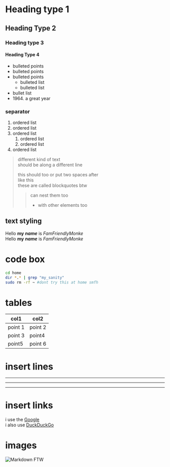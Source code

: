 [//]: # (these are comments)

[//]: # (how to make headings)

# Heading type 1
## Heading Type 2
### Heading type 3
#### Heading Type 4

[//]: # (You probably dont need more than this)

- bulleted points
- bulleted points
- bulleted points
	- bulleted list
	- bulleted list
- bullet  list
- 1964\. a great year <br>   

[//]: # (how to write numbers in lists)
### separator
1. ordered list
2. ordered list
3. ordered list
	1. ordered list	
	2. ordered list
4. ordered list



> different kind of text<br>
> should be along a different line
>
> this should too
> or put two spaces after  
> like this  
> these are called blockquotes btw
> > can nest them too
> > - with other elements too

[//]: # (ic there might be a workaround)

## text styling
Hello **my** ***name*** is *FamFriendlyMonke* <br>
Hello __my__ ___name___ is _FamFriendlyMonke_ <br>


# code box
```sh
cd home
dir *.* | grep "my_sanity"
sudo rm -rf ~ #dont try this at home smfh
```

# tables

| col1 | col2 |
| -----|------|
|point 1|point 2|
|point 3|point4|
|point5|point 6|

# insert lines
------
****
--------------------------------------------


# insert links
i use the [Google](www.google.co.in)  
i also use [DuckDuckGo][DDG]

[//]: # (we can also do this)
[DDG]: <www.duckduckgo.org>

# images
![Markdown FTW](https://cdn.blot.im/blog_55b9369dc9c245c4863e6093669a6710/_image_cache/abf7e3a4-f846-4e83-8cc7-1ca1c12cd79d.jpg)